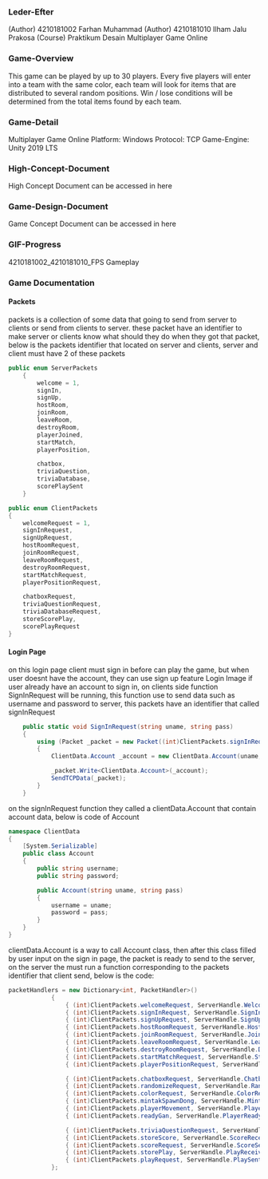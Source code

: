 ### Leder-Efter
(Author) 4210181002 Farhan Muhammad
(Author) 4210181010 Ilham Jalu Prakosa
(Course) Praktikum Desain Multiplayer Game Online

### Game-Overview
This game can be played by up to 30 players. Every five players will enter into a team with the same color, each team will look for items that are distributed to several random positions. Win / lose conditions will be determined from the total items found by each team.

### Game-Detail
Multiplayer Game Online
Platform: Windows
Protocol: TCP
Game-Engine: Unity 2019 LTS

### High-Concept-Document
High Concept Document can be accessed in here

### Game-Design-Document
Game Concept Document can be accessed in here

### GIF-Progress
4210181002_4210181010_FPS Gameplay

### Game Documentation

#### Packets
packets is a collection of some data that going to send from server to clients or send from clients to server. these packet have an identifier to make server or clients know what should they do when they got that packet, below is the packets identifier that located on server and clients, server and client must have 2 of these packets
```C#
public enum ServerPackets
    {
        welcome = 1,
        signIn,
        signUp,
        hostRoom,
        joinRoom,
        leaveRoom,
        destroyRoom,
        playerJoined,
        startMatch,
        playerPosition,

        chatbox,
        triviaQuestion,
        triviaDatabase,
        scorePlaySent
    }
```
```C#
public enum ClientPackets
{
    welcomeRequest = 1,
    signInRequest,
    signUpRequest,
    hostRoomRequest,
    joinRoomRequest,
    leaveRoomRequest,
    destroyRoomRequest,
    startMatchRequest,
    playerPositionRequest,

    chatboxRequest,
    triviaQuestionRequest,
    triviaDatabaseRequest,
    storeScorePlay,
    scorePlayRequest
}
```
#### Login Page
on this login page client must sign in before can play the game, but when user doesnt have the account, they can use sign up feature
Login Image
if user already have an account to sign in, on clients side function SignInRequest will be running, this function use to send data such as username and password to server, this packets have an identifier that called signInRequest
```C#
    public static void SignInRequest(string uname, string pass)
    {
        using (Packet _packet = new Packet((int)ClientPackets.signInRequest))
        {
            ClientData.Account _account = new ClientData.Account(uname, pass);

            _packet.Write<ClientData.Account>(_account);
            SendTCPData(_packet);
        }
    }
```
on the signInRequest function they called a clientData.Account that contain account data, below is code of Account
```C#
namespace ClientData
{
    [System.Serializable]
    public class Account
    {
        public string username;
        public string password;

        public Account(string uname, string pass)
        {
            username = uname;
            password = pass;
        }
    }
}
```
clientData.Account is a way to call Account class, then after this class filled by user input on the sign in page, the packet is ready to send to the server, on the server the must run a function corresponding to the packets identifier that client send, below is the code:
```C#
packetHandlers = new Dictionary<int, PacketHandler>()
            {
                { (int)ClientPackets.welcomeRequest, ServerHandle.WelcomeReceived },
                { (int)ClientPackets.signInRequest, ServerHandle.SignInReceived },
                { (int)ClientPackets.signUpRequest, ServerHandle.SignUpReceived },
                { (int)ClientPackets.hostRoomRequest, ServerHandle.HostRoomReceived },
                { (int)ClientPackets.joinRoomRequest, ServerHandle.JoinRoomReceived },
                { (int)ClientPackets.leaveRoomRequest, ServerHandle.LeaveRoomReceived },
                { (int)ClientPackets.destroyRoomRequest, ServerHandle.DestroyRoomReceived },
                { (int)ClientPackets.startMatchRequest, ServerHandle.StartMatchReceived },
                { (int)ClientPackets.playerPositionRequest, ServerHandle.PlayerPositionReceived },

                { (int)ClientPackets.chatboxRequest, ServerHandle.ChatboxReceived },
                { (int)ClientPackets.randomizeRequest, ServerHandle.RandomizeReceived },
                { (int)ClientPackets.colorRequest, ServerHandle.ColorReceived },
                { (int)ClientPackets.mintakSpawnDong, ServerHandle.MintakPlayer },
                { (int)ClientPackets.playerMovement, ServerHandle.PlayerMovement },
                { (int)ClientPackets.readyGan, ServerHandle.PlayerReady },

                { (int)ClientPackets.triviaQuestionRequest, ServerHandle.TriviaQuestionReceived },
                { (int)ClientPackets.storeScore, ServerHandle.ScoreReceived },
                { (int)ClientPackets.scoreRequest, ServerHandle.ScoreSent },
                { (int)ClientPackets.storePlay, ServerHandle.PlayReceived },
                { (int)ClientPackets.playRequest, ServerHandle.PlaySent }
            };
```
